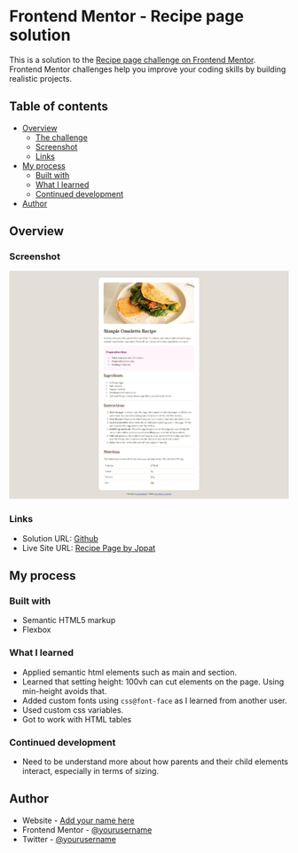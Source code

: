 # Frontend Mentor - Recipe page solution

This is a solution to the [Recipe page challenge on Frontend Mentor](https://www.frontendmentor.io/challenges/recipe-page-KiTsR8QQKm). Frontend Mentor challenges help you improve your coding skills by building realistic projects. 

## Table of contents

- [Overview](#overview)
  - [The challenge](#the-challenge)
  - [Screenshot](#screenshot)
  - [Links](#links)
- [My process](#my-process)
  - [Built with](#built-with)
  - [What I learned](#what-i-learned)
  - [Continued development](#continued-development)
- [Author](#author)

## Overview

### Screenshot

![](./jppat_recipe_page.jpeg)

### Links

- Solution URL: [Github](https://github.com/Jppat/frontend_mentor/tree/main/recipe-page-main)
- Live Site URL: [Recipe Page by Jppat](https://jppat.github.io/frontend_mentor/recipe-page-main)


## My process

### Built with

- Semantic HTML5 markup
- Flexbox

### What I learned

- Applied semantic html elements such as main and section.
- Learned that setting height: 100vh can cut elements on the page. Using min-height avoids that.
- Added custom fonts using ```css@font-face``` as I learned from another user.
- Used custom css variables.
- Got to work with HTML tables

### Continued development

- Need to be understand more about how parents and their child elements interact, especially in terms of sizing.

## Author

- Website - [Add your name here](https://www.your-site.com)
- Frontend Mentor - [@yourusername](https://www.frontendmentor.io/profile/yourusername)
- Twitter - [@yourusername](https://www.twitter.com/yourusername)